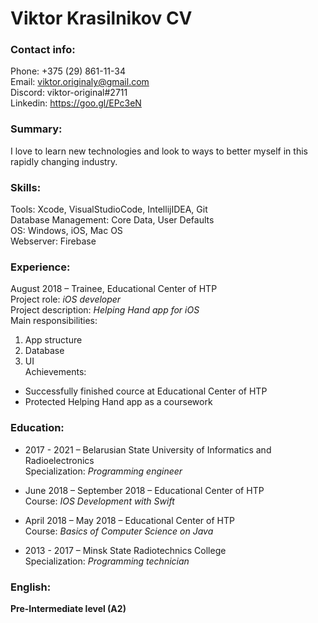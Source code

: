 # Viktor Krasilnikov CV

### Contact info:

Phone:    +375 (29) 861-11-34  
Email:      viktor.originaly@gmail.com  
Discord:  viktor-original#2711  
Linkedin: https://goo.gl/EPc3eN  

### Summary:  

I love to learn new technologies and look to ways to better myself in this rapidly changing industry.  

### Skills:  

Tools:                                Xcode, VisualStudioCode, IntellijIDEA, Git  
Database Management:   Core Data, User Defaults  
OS:                                   Windows, iOS, Mac OS  
Webserver:                       Firebase  

### Experience:  

August 2018 – Trainee, Educational Center of HTP  
Project role: *iOS developer*  
Project description: *Helping Hand app for iOS*  
Main responsibilities:  
1. App structure  
2. Database  
3. UI  
Achievements:  
- Successfully finished cource at Educational Center of HTP  
- Protected Helping Hand app as a coursework  

### Education:  

- 2017 - 2021 – Belarusian State University of Informatics and Radioelectronics  
Specialization: *Programming engineer*  

- June 2018 – September 2018 – Educational Center of HTP  
Course: *IOS Development with Swift*  

- April 2018 – May 2018 – Educational Center of HTP  
Course: *Basics of Computer Science on Java*  

- 2013 - 2017 – Minsk State Radiotechnics College  
Specialization: *Programming technician*  

### English:  

**Pre-Intermediate level (A2)**  

